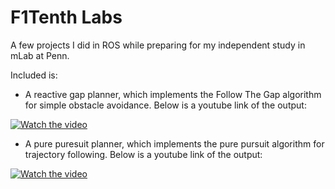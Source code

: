 # F1Tenth Labs

A few projects I did in ROS while preparing for my independent study in mLab at Penn.

Included is:

* A reactive gap planner, which implements the Follow The Gap algorithm for simple obstacle avoidance. Below is a youtube link of the output:

[![Watch the video](https://img.youtube.com/vi/iC8HjrGL4UI/maxresdefault.jpg)](https://www.youtube.com/watch?v=iC8HjrGL4UI)

* A pure puresuit planner, which implements the pure pursuit algorithm for trajectory following. Below is a youtube link of the output:

[![Watch the video](https://img.youtube.com/vi/076yI9KV0Us/maxresdefault.jpg)](hhttps://www.youtube.com/watch?v=076yI9KV0Us)
